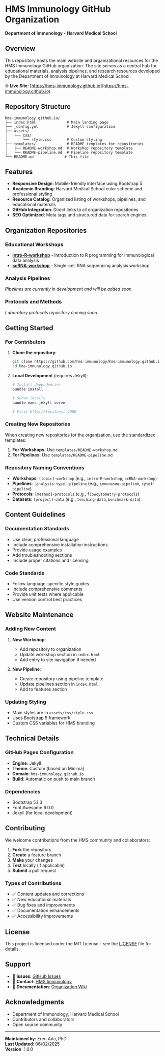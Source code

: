 # HMS Immunology GitHub Organization

**Department of Immunology - Harvard Medical School**

## Overview

This repository hosts the main website and organizational resources for the HMS Immunology GitHub organization. The site serves as a central hub for educational materials, analysis pipelines, and research resources developed by the Department of Immunology at Harvard Medical School.

🌐 **Live Site**: [https://hms-immunology.github.io](https://hms-immunology.github.io)

## Repository Structure

```
hms-immunology.github.io/
├── index.html              # Main landing page
├── _config.yml             # Jekyll configuration
├── assets/
│   └── css/
│       └── style.css       # Custom styling
├── templates/              # README templates for repositories
│   ├── README-workshop.md  # Workshop repository template
│   └── README-pipeline.md  # Pipeline repository template
└── README.md              # This file
```

## Features

- **Responsive Design**: Mobile-friendly interface using Bootstrap 5
- **Academic Branding**: Harvard Medical School color scheme and professional styling
- **Resource Catalog**: Organized listing of workshops, pipelines, and educational materials
- **GitHub Integration**: Direct links to all organization repositories
- **SEO Optimized**: Meta tags and structured data for search engines

## Organization Repositories

### Educational Workshops
- **[intro-R-workshop](https://github.com/hms-immunology/intro-R-workshop)** - Introduction to R programming for immunological data analysis
- **[scRNA-workshop](https://github.com/hms-immunology/scRNA-workshop)** - Single-cell RNA sequencing analysis workshop

### Analysis Pipelines
*Pipelines are currently in development and will be added soon.*

### Protocols and Methods
*Laboratory protocols repository coming soon.*

## Getting Started

### For Contributors

1. **Clone the repository**:
   ```bash
   git clone https://github.com/hms-immunology/hms-immunology.github.io.git
   cd hms-immunology.github.io
   ```

2. **Local Development** (requires Jekyll):
   ```bash
   # Install dependencies
   bundle install
   
   # Serve locally
   bundle exec jekyll serve
   
   # Visit http://localhost:4000
   ```

### Creating New Repositories

When creating new repositories for the organization, use the standardized templates:

1. **For Workshops**: Use `templates/README-workshop.md`
2. **For Pipelines**: Use `templates/README-pipeline.md`

### Repository Naming Conventions

- **Workshops**: `[topic]-workshop` (e.g., `intro-R-workshop`, `scRNA-workshop`)
- **Pipelines**: `[analysis-type]-pipeline` (e.g., `immunoseq-pipeline`, `cytof-pipeline`)
- **Protocols**: `[method]-protocols` (e.g., `flowcytometry-protocols`)
- **Datasets**: `[project]-data` (e.g., `teaching-data`, `benchmark-data`)

## Content Guidelines

### Documentation Standards

- Use clear, professional language
- Include comprehensive installation instructions
- Provide usage examples
- Add troubleshooting sections
- Include proper citations and licensing

### Code Standards

- Follow language-specific style guides
- Include comprehensive comments
- Provide unit tests where applicable
- Use version control best practices

## Website Maintenance

### Adding New Content

1. **New Workshop**: 
   - Add repository to organization
   - Update workshop section in `index.html`
   - Add entry to site navigation if needed

2. **New Pipeline**:
   - Create repository using pipeline template
   - Update pipelines section in `index.html`
   - Add to features section

### Updating Styling

- Main styles are in `assets/css/style.css`
- Uses Bootstrap 5 framework
- Custom CSS variables for HMS branding

## Technical Details

### GitHub Pages Configuration

- **Engine**: Jekyll
- **Theme**: Custom (based on Minima)
- **Domain**: `hms-immunology.github.io`
- **Build**: Automatic on push to main branch

### Dependencies

- Bootstrap 5.1.3
- Font Awesome 6.0.0
- Jekyll (for local development)

## Contributing

We welcome contributions from the HMS community and collaborators:

1. **Fork** the repository
2. **Create** a feature branch
3. **Make** your changes
4. **Test** locally (if applicable)
5. **Submit** a pull request

### Types of Contributions

- ✅ Content updates and corrections
- ✅ New educational materials
- ✅ Bug fixes and improvements
- ✅ Documentation enhancements
- ✅ Accessibility improvements

## License

This project is licensed under the MIT License - see the [LICENSE](LICENSE) file for details.

## Support

- 🐛 **Issues**: [GitHub Issues](../../issues)
- 📧 **Contact**: [HMS Immunology](mailto:contact@hms-immunology.org)
- 📖 **Documentation**: [Organization Wiki](../../wiki)

## Acknowledgments

- Department of Immunology, Harvard Medical School
- Contributors and collaborators
- Open source community

---

**Maintained by**: Eren Ada, PhD  
**Last Updated**: 06/02/2025  
**Version**: 1.0.0 